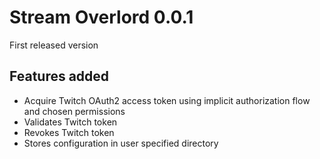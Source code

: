 # Stream Overlord 0.0.1

First released version

## Features added

* Acquire Twitch OAuth2 access token using implicit authorization flow and chosen permissions
* Validates Twitch token
* Revokes Twitch token
* Stores configuration in user specified directory